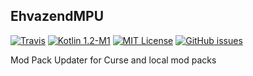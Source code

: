 ## EhvazendMPU
[![Travis](https://img.shields.io/travis/Nourepide/EhvazendMPU.svg?style=flat-square)](https://travis-ci.org/Nourepide/EhvazendMPU)
[![Kotlin 1.2-M1](https://img.shields.io/badge/Kotlin-1.2--M1-blue.svg?style=flat-square)](https://blog.jetbrains.com/kotlin/2017/06/early-access-program-for-kotlin-1-2-has-been-started/)
[![MIT License](https://img.shields.io/github/license/Nourepide/EhvazendMPU.svg?style=flat-square)](https://github.com/Nourepide/EhvazendMPU/blob/master/LICENSE)
[![GitHub issues](https://img.shields.io/github/issues/Nourepide/EhvazendMPU.svg?style=flat-square)](https://github.com/Nourepide/EhvazendMPU/issues)

Mod Pack Updater for Curse and local mod packs